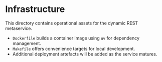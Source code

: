 # Infrastructure

This directory contains operational assets for the dynamic REST metaservice.

- `Dockerfile` builds a container image using `uv` for dependency management.
- `Makefile` offers convenience targets for local development.
- Additional deployment artefacts will be added as the service matures.

